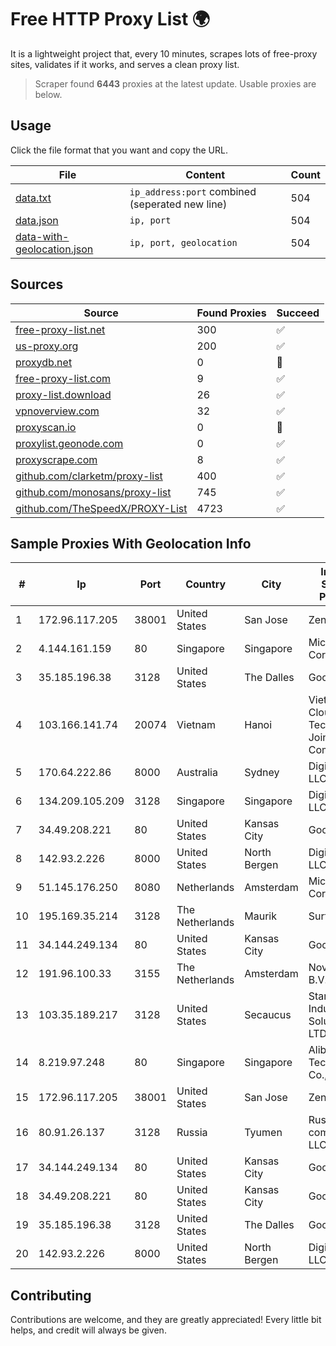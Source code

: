 
# Free HTTP Proxy List 🌍

It is a lightweight project that, every 10 minutes, scrapes lots of free-proxy sites, validates if it works, and serves a clean proxy list.


> Scraper found **6443** proxies at the latest update. Usable proxies are below.

## Usage

Click the file format that you want and copy the URL.


|File|Content|Count|
|----|-------|-----|
|[data.txt](https://raw.githubusercontent.com/themiralay/Proxy-List-World/master/data.txt)|`ip_address:port` combined (seperated new line)|504|
|[data.json](https://raw.githubusercontent.com/themiralay/Proxy-List-World/master/data.json)|`ip, port`|504|
|[data-with-geolocation.json](https://raw.githubusercontent.com/themiralay/Proxy-List-World/master/data-with-geolocation.json)|`ip, port, geolocation`|504|

## Sources

|Source|Found Proxies|Succeed|
|------|-------------|-------|
|[free-proxy-list.net](https://free-proxy-list.net)|300|✅|
|[us-proxy.org](https://www.us-proxy.org)|200|✅|
|[proxydb.net](http://proxydb.net)|0|🚫|
|[free-proxy-list.com](https://free-proxy-list.com/?page=&port=&type%5B%5D=http&type%5B%5D=https&up_time=0&search=Search)|9|✅|
|[proxy-list.download](https://www.proxy-list.download/HTTP)|26|✅|
|[vpnoverview.com](https://vpnoverview.com/privacy/anonymous-browsing/free-proxy-servers)|32|✅|
|[proxyscan.io](https://www.proxyscan.io)|0|🚫|
|[proxylist.geonode.com](https://proxylist.geonode.com/api/proxy-list?limit=300&page=1&sort_by=lastChecked&sort_type=desc&protocols=http,https)|0|✅|
|[proxyscrape.com](https://api.proxyscrape.com/v2/?request=displayproxies&protocol=http&timeout=10000&country=all&ssl=all&anonymity=all)|8|✅|
|[github.com/clarketm/proxy-list](https://raw.githubusercontent.com/clarketm/proxy-list/master/proxy-list-raw.txt)|400|✅|
|[github.com/monosans/proxy-list](https://raw.githubusercontent.com/monosans/proxy-list/main/proxies/http.txt)|745|✅|
|[github.com/TheSpeedX/PROXY-List](https://raw.githubusercontent.com/TheSpeedX/PROXY-List/master/http.txt)|4723|✅|


## Sample Proxies With Geolocation Info

|#|Ip|Port|Country|City|Internet Service Provider|
|-|--|----|-------|----|-------------------------|
|1|172.96.117.205|38001|United States|San Jose|Zenlayer Inc|
|2|4.144.161.159|80|Singapore|Singapore|Microsoft Corporation|
|3|35.185.196.38|3128|United States|The Dalles|Google LLC|
|4|103.166.141.74|20074|Vietnam|Hanoi|Viet NAM Cloud Technology Joint Stock Company|
|5|170.64.222.86|8000|Australia|Sydney|DigitalOcean, LLC|
|6|134.209.105.209|3128|Singapore|Singapore|DigitalOcean, LLC|
|7|34.49.208.221|80|United States|Kansas City|Google LLC|
|8|142.93.2.226|8000|United States|North Bergen|DigitalOcean, LLC|
|9|51.145.176.250|8080|Netherlands|Amsterdam|Microsoft Corporation|
|10|195.169.35.214|3128|The Netherlands|Maurik|Surf B.V.|
|11|34.144.249.134|80|United States|Kansas City|Google LLC|
|12|191.96.100.33|3155|The Netherlands|Amsterdam|NovoServe B.V.|
|13|103.35.189.217|3128|United States|Secaucus|Stark Industries Solutions LTD|
|14|8.219.97.248|80|Singapore|Singapore|Alibaba (US) Technology Co., Ltd.|
|15|172.96.117.205|38001|United States|San Jose|Zenlayer Inc|
|16|80.91.26.137|3128|Russia|Tyumen|Russian company LLC|
|17|34.144.249.134|80|United States|Kansas City|Google LLC|
|18|34.49.208.221|80|United States|Kansas City|Google LLC|
|19|35.185.196.38|3128|United States|The Dalles|Google LLC|
|20|142.93.2.226|8000|United States|North Bergen|DigitalOcean, LLC|



## Contributing

Contributions are welcome, and they are greatly appreciated! Every
little bit helps, and credit will always be given.

